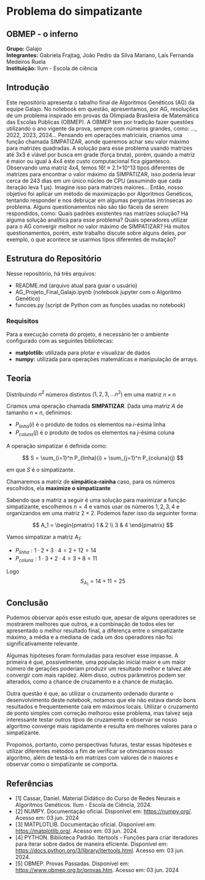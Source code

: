 # Problema do simpatizante
## OBMEP - o inferno
**Grupo:** Galajo
<br>
**Integrantes:** Gabriela Frajtag, João Pedro da Silva Mariano, Laís Fernanda Medeiros Ruela
<br>
**Instituição:** Ilum - Escola de ciência
<br>
## Introdução
Este repositório apresenta o tabalho final de Algoritmos Genéticos (AG) da equipe Galajo. No notebook em questão, apresentamos, por AG, resoluções de um problema inspirado em provas da Olimpíada Brasileira de Matemática das Escolas Públicas (OBMEP). A OBMEP tem por tradição fazer questões utilizando o ano vigente da prova, sempre com números grandes, como: ..., 2022, 2023, 2024... Pensando em operações matriciais, criamos uma função chamada SIMPATIZAR, aonde queremos achar seu valor máximo para matrizes quadradas. A solução para esse problema usando matrizes até 3x3 é viável por busca em grade (força bruta), porém, quando a matriz é maior ou igual à 4x4 este custo computacional fica gigantesco. Observando uma matriz 4x4, temos 16! ≈ 2.1×10^13 tipos diferentes de matrizes para encontrar o valor máximo da SIMPATIZAR, isso poderia levar cerca de 243 dias em um único núcleo de CPU (assumindo que cada iteração leva 1 µs). Imagine isso para matrizes maiores... Então, nosso objetivo foi aplicar um método de maximização por Algoritmos Genéticos, tentando responder e nos debruçar em algumas perguntas intrínsecas ao problema. Alguns questionamentos não são tão fáceis de serem respondidos, como:
Quais padrões existentes nas matrizes solução? Há alguma solução analítica para esse problema? Quais operadores utilizar para o AG convergir melhor no valor máximo de SIMPATIZAR? 
Há muitos questionamentos, porém, este trabalho discute sobre alguns deles, por exemplo, o que acontece se usarmos tipos diferentes de mutação?

## Estrutura do Repositório

Nesse repositório, há três arquivos:
* README.md (arquivo atual para guiar o usuário)
* AG_Projeto_Final_Galajo.ipynb (notebook jupyter com o Algoritmo Genético)
* funcoes.py (script de Python com as funções usadas no notebook)

### Requisitos
Para a execução correta do projeto, é necessário ter o ambiente configurado com as seguintes bibliotecas:
- **matplotlib:** utilizada para plotar e visualizar de dados 
- **numpy:** utilizada para operações matemáticas e manipulação de arrays.
  
## Teoria 
Distribuindo $n^2$ números distintos ($1,2,3,...n^2$) em uma matriz $n \times n$ 

Criamos uma operação chamada **SIMPATIZAR**.
Dada uma matriz $A$ de tamanho $n \times n$, definimos:

- $P_{linha}(i)$ é o produto de todos os elementos na $i$-ésima linha
- $P_{coluna}(j)$ é o produto de todos os elementos na $j$-ésima coluna

A operação simpatizar é definida como:

$$ S = \sum_{i=1}^n P_{linha}(i) + \sum_{j=1}^n P_{coluna}(j) $$

em que $S$ é o simpatizante.

Chamaremos a matriz de **simpática-rainha** caso, para os números escolhidos, ela **maximize o simpatizante**

Sabendo que a matriz a seguir é uma solução para maximizar a função simpatizante, escolhemos $n = 4$ e vamos usar os números $1,2,3,4$ e organizandos em uma matriz $2 \times 2$. 
Podemos fazer isso da seguinter forma:

$$
A_1 = \begin{pmatrix}
1 & 2 \\
3 & 4
\end{pmatrix}
$$

Vamos simpatizar a matriz $A_1$:

- $P_{linha}: 1 \cdot 2 + 3 \cdot 4 = 2 + 12 = 14$
- $P_{coluna}: 1 \cdot 3 + 2 \cdot 4 = 3 + 8 = 11$

Logo $$S_{A_1} = 14 + 11 = 25$$

## Conclusão
Pudemos observar após esse estudo que, apesar de alguns operadores se mostrarem melhores que outros, e a combinação de todos eles ter apresentado o melhor resultado final, a diferença entre o simpatizante máximo, a média e a mediana de cada um dos operadores não foi significativamente relevante.
 
Algumas hipóteses foram formuladas para resolver esse impasse. A primeira é que, possivelmente, uma população inicial maior e um maior número de gerações poderiam produzir um resultado melhor e talvez até convergir com mais rapidez. Além disso, outros parâmetros podem ser alterados, como a chance de cruzamento e a chance de mutação.
 
Outra questão é que, ao utilizar o cruzamento ordenado durante o desenvolvimento deste notebook, notamos que ele não estava dando bons resultados e frequentemente caía em máximos locais. Utilizar o cruzamento de ponto simples com correção melhorou esse problema, mas talvez seja interessante testar outros tipos de cruzamento e observar se nosso algoritmo converge mais rapidamente e resulta em melhores valores para o simpatizante.
 
Propomos, portanto, como perspectivas futuras, testar essas hipóteses e utilizar diferentes métodos a fim de verificar se otimizamos nosso algoritmo, além de testá-lo em matrizes com valores de $n$ maiores e observar como o simpatizante se comporta.

## Referências
- [1] Cassar, Daniel. Material Didático do Curso de Redes Neurais e Algoritmos Genéticos. Ilum - Escola de Ciência, 2024.
- [2] NUMPY. Documentação oficial. Disponível em: https://numpy.org/. Acesso em: 03 jun. 2024
- [3] MATPLOTLIB. Documentação oficial. Disponível em: https://matplotlib.org/. Acesso em: 03 jun. 2024.
- [4] PYTHON. Biblioteca Padrão. Itertools - Funções para criar iteradores para iterar sobre dados de maneira eficiente. Disponível em: https://docs.python.org/3/library/itertools.html. Acesso em: 03 jun. 2024.
- [5] OBMEP. Provas Passadas. Disponível em: https://www.obmep.org.br/provas.htm. Acesso em: 03 jun. 2024
